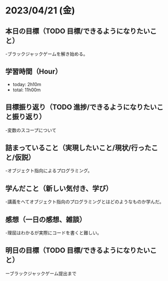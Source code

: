 # 2023/04/21 (金)

## 本日の目標（TODO 目標/できるようになりたいこと）

-ブラックジャックゲームを解き始める。

## 学習時間（Hour）

- today: 2h10m
- total: 11h00m

## 目標振り返り（TODO 進捗/できるようになりたいこと振り返り）

-変数のスコープについて

## 詰まっていること（実現したいこと/現状/行ったこと/仮説）

-オブジェクト指向によるプログラミング。

## 学んだこと（新しい気付き、学び）

-講義をへてオブジェクト指向のプログラミングとはどのようなものか学んだ。

## 感想（一日の感想、雑談）

-理屈はわかるが実際にコードを書くと難しい。

## 明日の目標（TODO 目標/できるようになりたいこと）

ーブラックジャックゲーム提出まで
